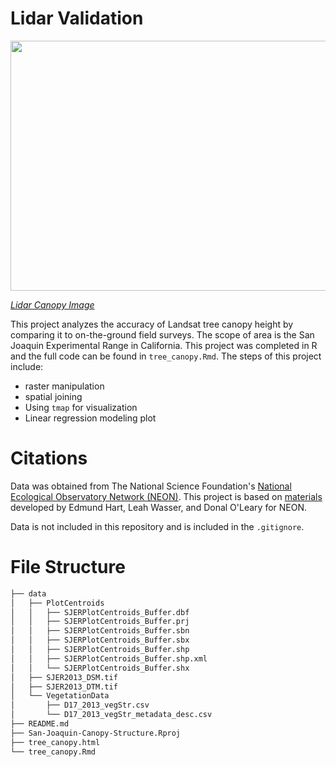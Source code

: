# Lidar Validation

<img src="https://github.com/hazelvaq/San-Joaquin-Canopy-Structure/assets/108312152/87ad5ced-3346-478d-afd0-c27a8565afcb" width="800" height="400">

[*Lidar Canopy Image*](https://resilience-blog.com/2022/07/06/how-we-can-better-understand-our-forest-ecosystems-with-laser-scanning/)


This project analyzes the accuracy of Landsat tree canopy height by comparing it to on-the-ground field surveys. The scope of area is the San Joaquin Experimental Range in 
California. This project was completed in R and the full code can be found in `tree_canopy.Rmd`. The steps of this project include:

- raster manipulation
- spatial joining
-  Using `tmap` for visualization
-  Linear regression modeling plot


# Citations
Data was obtained from The National Science Foundation's [National Ecological Observatory Network (NEON)](https://www.neonscience.org/about).
This project is based on [materials](https://www.neonscience.org/resources/learning-hub/tutorials/introduction-light-detection-and-ranging-lidar-explore-point) developed by Edmund Hart, Leah Wasser, and Donal O'Leary for NEON.

Data is not included in this repository and is included in the `.gitignore`. 
# File Structure
```markdown
├── data
│   ├── PlotCentroids
│   │   ├── SJERPlotCentroids_Buffer.dbf
│   │   ├── SJERPlotCentroids_Buffer.prj
│   │   ├── SJERPlotCentroids_Buffer.sbn
│   │   ├── SJERPlotCentroids_Buffer.sbx
│   │   ├── SJERPlotCentroids_Buffer.shp
│   │   ├── SJERPlotCentroids_Buffer.shp.xml
│   │   └── SJERPlotCentroids_Buffer.shx
│   ├── SJER2013_DSM.tif
│   ├── SJER2013_DTM.tif
│   └── VegetationData
│       ├── D17_2013_vegStr.csv
│       └── D17_2013_vegStr_metadata_desc.csv
├── README.md
├── San-Joaquin-Canopy-Structure.Rproj
├── tree_canopy.html
└── tree_canopy.Rmd
```
